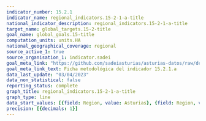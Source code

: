 ```yaml
---
indicator_number: 15.2.1
indicator_name: regional_indicators.15-2-1-a-title
national_indicator_description: regional_indicators.15-2-1-a-title
target_name: global_targets.15-2-title
goal_name: global_goals.15-title
computation_units: units.HA
national_geographical_coverage: regional
source_active_1: true
source_organisation_1: indicator.sadei
goal_meta_link: "https://github.com/sadeiasturias/asturias-datos/raw/develop/descargas/metodologia/15.2.1.a.pdf"
goal_meta_link_text: Ficha metodológica del indicador 15.2.1.a
data_last_update: "03/04/2023"
data_non_statistical: false
reporting_status: complete
graph_title: regional_indicators.15-2-1-a-title
graph_type: line
data_start_values: [{field: Region, value: Asturias}, {field: Region, value: España}]
precision: [{decimals: 1}]
---
```

